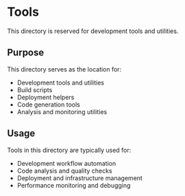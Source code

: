 # Tools

This directory is reserved for development tools and utilities.

## Purpose

This directory serves as the location for:
- Development tools and utilities
- Build scripts
- Deployment helpers
- Code generation tools
- Analysis and monitoring utilities

## Usage

Tools in this directory are typically used for:
- Development workflow automation
- Code analysis and quality checks
- Deployment and infrastructure management
- Performance monitoring and debugging

